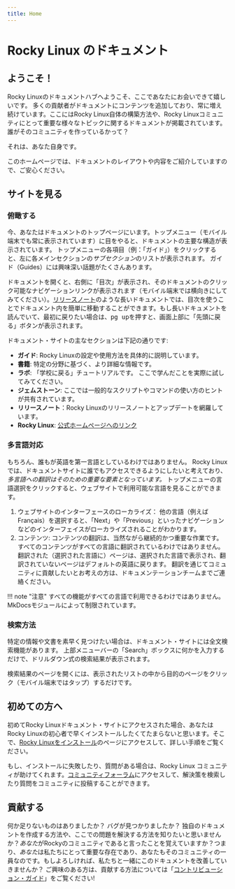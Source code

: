 ```yaml
---
title: Home
---
```


# Rocky Linux のドキュメント

## ようこそ！

Rocky Linuxのドキュメントハブへようこそ、ここであなたにお会いできて嬉しいです。 多くの貢献者がドキュメントにコンテンツを追加しており、常に増え続けています。ここにはRocky Linux自体の構築方法や、Rocky Linuxコミュニティにとって重要な様々なトピックに関するドキュメントが掲載されています。誰がそのコミュニティを作っているかって？

それは、あなた自身です。

このホームページでは、ドキュメントのレイアウトや内容をご紹介していますので、ご安心ください。


## サイトを見る

### 俯瞰する

今、あなたはドキュメントのトップページにいます。トップメニュー（モバイル端末でも常に表示されています）に目をやると、ドキュメントの主要な構造が表示されています。 トップメニューの各項目（例：「ガイド」）をクリックすると、左に各メインセクションの*サブセクション*のリストが表示されます。 ガイド（Guides）には興味深い話題がたくさんあります。


ドキュメントを開くと、右側に「目次」が表示され、そのドキュメントのクリック可能なナビゲーションリンクが表示されます（モバイル端末では横向きにしてみてください）。[リリースノート](release_notes/8.5.md)のような長いドキュメントでは、目次を使うことでドキュメント内を簡単に移動することができます。もし長いドキュメントを読んでいて、最初に戻りたい場合は、<kbd>pg up</kbd>を押すと、画面上部に「先頭に戻る」ボタンが表示されます。


ドキュメント・サイトの主なセクションは下記の通りです:


* **ガイド**: Rocky Linuxの設定や使用方法を具体的に説明しています。
* **書籍**: 特定の分野に基づく、より詳細な情報です。
* **ラボ**: 「学校に戻る」チュートリアルです。 ここで学んだことを実際に試してみてください。
* **ジェムストーン**: ここでは一般的なスクリプトやコマンドの使い方のヒントが共有されています。
* **リリースノート**：Rocky Linuxのリリースノートとアップデートを網羅しています。
* **Rocky Linux**: [公式ホームページへのリンク](https://rockylinux.org)

### 多言語対応

もちろん、誰もが英語を第一言語としているわけではありません。 Rocky Linuxでは、ドキュメントサイトに誰でもアクセスできるようにしたいと考えており、*多言語への翻訳はそのための重要な要素となっています。* トップメニューの言語選択をクリックすると、ウェブサイトで利用可能な言語を見ることができます。


1. ウェブサイトのインターフェースのローカライズ： 他の言語（例えばFrançais）を選択すると、「Next」や「Previous」といったナビゲーションなどのインターフェイスがローカライズされることがわかります。
1. コンテンツ: コンテンツの翻訳は、当然ながら継続的かつ重要な作業です。 すべてのコンテンツがすべての言語に翻訳されているわけではありません。翻訳された（選択された言語に）ページは、選択された言語で表示され、翻訳されていないページはデフォルトの英語に戻ります。 翻訳を通じてコミュニティに貢献したいとお考えの方は、ドキュメンテーションチームまでご連絡ください。

!!! note "注意"
    すべての機能がすべての言語で利用できるわけではありません。MkDocsモジュールによって制限されています。

### 検索方法

特定の情報や文書を素早く見つけたい場合は、ドキュメント・サイトには全文検索機能があります。 上部メニューバーの「Search」ボックスに何かを入力するだけで、ドリルダウン式の検索結果が表示されます。

検索結果のページを開くには、表示されたリストの中から目的のページをクリック（モバイル端末ではタップ）するだけです。


## 初めての方へ

初めてRocky Linuxドキュメント・サイトにアクセスされた場合、あなたはRocky Linuxの初心者で早くインストールしたくてたまらないと思います。そこで、[Rocky Linuxをインストール](guides/installation.md)のページにアクセスして、詳しい手順をご覧ください。


もし、インストールに失敗したり、質問がある場合は、Rocky Linux コミュニティが助けてくれます。[コミュニティフォーラム](https://forums.rockylinux.org)にアクセスして、解決策を検索したり質問をコミュニティに投稿することができます。


## 貢献する

何か足りないものはありましたか？ バグが見つかりましたか？ 独自のドキュメントを作成する方法や、ここでの問題を解決する方法を知りたいと思いませんか？*あなた*がRockyのコミュニティであると言ったことを覚えていますか？つまり、*あなた*は私たちにとって重要な存在であり、あなたもそのコミュニティの一員なのです。もしよろしければ、私たちと一緒にこのドキュメントを改善していきませんか？ ご興味のある方は、貢献する方法については「[コントリビューション・ガイド](https://github.com/rocky-linux/documentation/blob/main/README.md)」をご覧ください!
